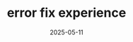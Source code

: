 ---
title: error fix experience
description: solve some bug/errors in my work experience
date: '2025-05-11'
tags:
  - zlib
  - macos
  - pyenv
image: '/series/error_fix/link_zlib_in_macos_path.png'
draft: false
---